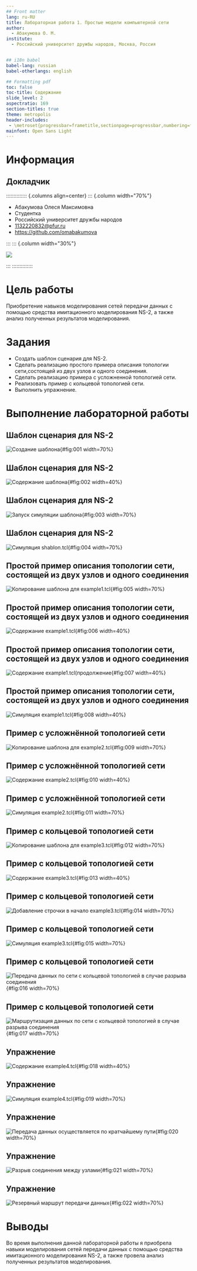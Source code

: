 ```yaml
---
## Front matter
lang: ru-RU
title: Лабораторная работа 1. Простые модели компьютерной сети
author:
  - Абакумова О. М.
institute:
  - Российский университет дружбы народов, Москва, Россия


## i18n babel
babel-lang: russian
babel-otherlangs: english

## Formatting pdf
toc: false
toc-title: Содержание
slide_level: 2
aspectratio: 169
section-titles: true
theme: metropolis
header-includes:
 - \metroset{progressbar=frametitle,sectionpage=progressbar,numbering=fraction}
mainfont: Open Sans Light
---
```


# Информация

## Докладчик

:::::::::::::: {.columns align=center}
::: {.column width="70%"}

  * Абакумова Олеся Максимовна
  * Студентка
  * Российский университет дружбы народов
  * 1132220832@pfur.ru
  * <https://github.com/omabakumova>

:::
::: {.column width="30%"}

![](./image/abakumova.png)

:::
::::::::::::::

# Цель работы

Приобретение навыков моделирования сетей передачи данных с помощью средства имитационного моделирования NS-2, а также анализ полученных результатов
моделирования.

# Задания 

- Создать шаблон сценария для NS-2.
- Сделать реализацию простого примера описания топологии сети,состоящей из двух узлов и одного соединения.
- Сделать реализацию примера с усложненной топологией сети.
- Реализовать пример с кольцевой топологией сети.
- Выполнить упражнение.

# Выполнение лабораторной работы

## Шаблон сценария для NS-2

![Создание шаблона](image/1.png){#fig:001 width=70%}

## Шаблон сценария для NS-2

![Содержание шаблона](image/2.png){#fig:002 width=40%}

## Шаблон сценария для NS-2

![Запуск симуляции шаблона](image/3.png){#fig:003 width=70%}

## Шаблон сценария для NS-2

![Симуляция shablon.tcl](image/4.png){#fig:004 width=70%}

## Простой пример описания топологии сети, состоящей из двух узлов и одного соединения

![Копирование шаблона для example1.tcl](image/5.png){#fig:005 width=70%}

## Простой пример описания топологии сети, состоящей из двух узлов и одного соединения

![Содержание example1.tcl](image/6.png){#fig:006 width=40%}

## Простой пример описания топологии сети, состоящей из двух узлов и одного соединения

![Содержание example1.tcl(продолжение](image/7.png){#fig:007 width=40%}

## Простой пример описания топологии сети, состоящей из двух узлов и одного соединения

![Симуляция example1.tcl](image/8.png){#fig:008 width=40%}

## Пример с усложнённой топологией сети

![Копирование шаблона для example2.tcl](image/9.png){#fig:009 width=70%}

## Пример с усложнённой топологией сети

![Содержание example2.tcl](image/10.png){#fig:010 width=40%}

## Пример с усложнённой топологией сети

![Симуляция example2.tcl](image/11.png){#fig:011 width=70%}

## Пример с кольцевой топологией сети

![Копирование шаблона для example3.tcl](image/12.png){#fig:012 width=70%}

## Пример с кольцевой топологией сети

![Содержание example3.tcl](image/13.png){#fig:013 width=40%}

## Пример с кольцевой топологией сети

![Добавление строчки в начало example3.tcl](image/14.png){#fig:014 width=70%}

## Пример с кольцевой топологией сети

![Симуляция example3.tcl](image/15.png){#fig:015 width=70%}


## Пример с кольцевой топологией сети

![Передача данных по сети с кольцевой топологией в случае разрыва соединения](image/16.png){#fig:016 width=70%}

## Пример с кольцевой топологией сети

![Маршрутизация данных по сети с кольцевой топологией в случае разрыва соединения](image/17.png){#fig:017 width=70%}

## Упражнение

![Содержание example4.tcl](image/18.png){#fig:018 width=40%}

## Упражнение

![Симуляция example4.tcl](image/19.png){#fig:019 width=70%}

## Упражнение

![Передача данных осуществляется по кратчайшему пути](image/20.png){#fig:020 width=70%}

## Упражнение

![Разрыв соединения между узлами](image/21.png){#fig:021 width=70%}

## Упражнение

![Резервный маршрут передачи данных](image/22.png){#fig:022 width=70%}


# Выводы

Во время выполнения данной лабораторной работы я приобрела навыки моделирования сетей передачи данных с помощью средства имитационного моделирования NS-2, а также провела анализ полученных результатов моделирования.

